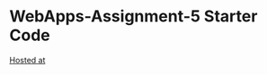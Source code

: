 # WebApps-Assignment-5 Starter Code
[Hosted at](https://44-563-webapps-f21.github.io/webapps-s21-assignment-5-AnudeepSomarouthu/animals.html)